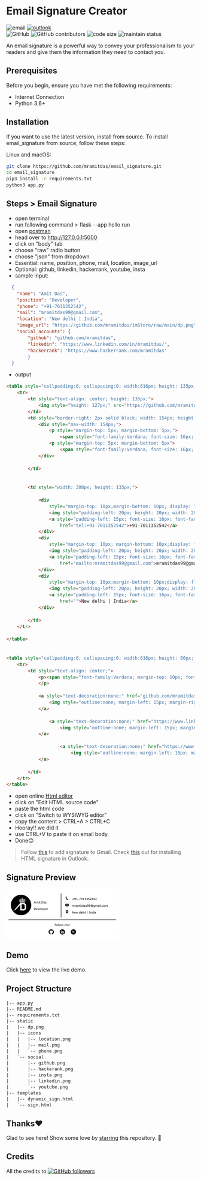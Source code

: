 # Email Signature Creator
![email](https://img.shields.io/static/v1.svg?label=Email&message=Signature&color=grey&logo=gmail&style=flat&logoColor=white&colorA=critical) [![outlook](https://img.shields.io/static/v1.svg?label=Outlook&message=Template&color=grey&logo=microsoft-outlook&style=flat&logoColor=white&colorA=dodgerblue)](https://github.com/vinitshahdeo/Email-Signature-Template/)<br>
![GitHub](https://img.shields.io/github/license/mramitdas/email_signature) ![GitHub contributors](https://img.shields.io/github/contributors/mramitdas/email_signature) ![code size](https://img.shields.io/github/languages/code-size/mramitdas/email_signature) ![maintain status](https://img.shields.io/maintenance/yes/2022)

An email signature is a powerful way to convey your professionalism to your readers and give them the information they need to contact you.

## Prerequisites

Before you begin, ensure you have met the following requirements:

* Internet Connection
* Python 3.6+

## Installation

If you want to use the latest version, install from source. To install email_signature from source, follow these steps:

Linux and macOS:
```bash
git clone https://github.com/mramitdas/email_signature.git
cd email_signature
pip3 install -r requirements.txt
python3 app.py 
```

## Steps > Email Signature 
- open terminal
- run following command > flask --app hello run
- open [postman](https://www.postman.com/downloads/)
- head over to http://127.0.0.1:5000
- click on "body" tab
- choose "raw" radio button
- choose "json" from dropdown
- Essential: name, position, phone, mail, location, image_url
- Optional: github, linkedin, hackerrank, youtube, insta 
- sample input:
```json
  {
    "name": "Amit Das",
    "position": "Developer",
    "phone": "+91-7011352542", 
    "mail": "mramitdas99@gmail.com",
    "location": "New delhi | India",
    "image_url": "https://github.com/mramitdas/imStore/raw/main/dp.png",
    "social_accounts": {
        "github": "github.com/mramitdas",
        "linkedin": "https://www.linkedin.com/in/mramitdas/",
        "hackerrank": "https://www.hackerrank.com/mramitdas"
        }
  }
```
- output
```html
<table style="cellpadding:0; cellspacing:0; width:616px; height: 135px;">
	<tr>
		<td style="text-align: center; height: 135px;">
			<img style="height: 127px;" src="https://github.com/mramitdas/imStore/raw/main/dp.png">
        </td>
		<td style="border-right: 2px solid black; width: 154px; height: 135px;">
			<div style="max-width: 154px;">
				<p style="margin-top: 5px; margin-bottom: 5px;">
					<span style="font-family:Verdana; font-size: 16px; text-align: left;">Amit Das</span></p>
				<p style="margin-top: 5px; margin-bottom: 5px">
					<span style="font-family:Verdana; font-size: 16px; text-align: left;">Developer</span></p>
			</div>

		</td>


		<td style="width: 308px; height: 135px;">

			<div
				style="margin-top: 10px;margin-bottom: 10px; display: flex; align-items: center; justify-content: start; height: 30px;">
				<img style="padding-left: 20px; height: 20px; width: 20px;" src="https://github.com/mramitdas/imStore/raw/main/phone.png">
				<a style="padding-left: 15px; font-size: 16px; font-family:Verdana; text-decoration: none; color: #000000; text-decoration-line: underline;"
					href="tel:+91-7011352542">+91-7011352542</a>
			</div>
			<div
				style="margin-top: 10px; margin-bottom: 10px;display: flex; align-items: center; justify-content: start; height: 30px;">
				<img style="padding-left: 20px; height: 20px; width: 20px;" src="https://github.com/mramitdas/imStore/raw/main/mail.png">
				<a style="padding-left: 15px; font-size: 16px; font-family:Verdana; text-decoration: none; color: #000000; text-decoration-line: underline;"
					href="mailto:mramitdas99@gmail.com">mramitdas99@gmail.com</a>
			</div>
			<div
				style="margin-top: 10px;margin-bottom: 10px;display: flex; align-items: center; justify-content: start; height: 30px;">
				<img style="padding-left: 20px; height: 20px; width: 20px;" src="https://github.com/mramitdas/imStore/raw/main/location.png">
				<a style="padding-left: 15px; font-size: 16px; font-family:Verdana; text-decoration: none; color: #000000;"
					href="">New delhi | India</a>
			</div>

		</td>
	</tr>

</table>


<table style="cellpadding:0; cellspacing:0; width:616px; height: 80px; border-top: 2px solid black; margin-top: 10px;">
	<tr>
		<td style="text-align: center;">
			<p><span style="font-family:Verdana; margin-top: 10px; font-size: 16px; font-weight: 600;">Follow me!</span>
			</p>

			<a style="text-decoration:none;" href="github.com/mramitdas" target="_blank">
				<img style="outline:none; margin-left: 15px; margin-right: 15px; height: 30px; width: 30px;" src="https://github.com/mramitdas/imStore/raw/main/github.png">
            </a>

				<a style="text-decoration:none;" href="https://www.linkedin.com/in/mramitdas/" target="_blank">
					<img style="outline:none; margin-left: 15px; margin-right: 15px; height: 30px; width: 30px;" src="https://github.com/mramitdas/imStore/raw/main/linkedin.png">
            </a>

					<a style="text-decoration:none;" href="https://www.hackerrank.com/mramitdas" target="_blank">
						<img style="outline:none; margin-left: 15px; margin-right: 15px; height: 30px; width: 30px;" src="https://github.com/mramitdas/imStore/raw/main/hackerank.png">
            </a>

		</td>
	</tr>
</table>
```
- open online [Html editor](https://onlinehtmleditor.dev/)
- click on "Edit HTML source code"
- paste the html code
- click on "Switch to WYSIWYG editor"
- copy the content > CTRL+A > CTRL+C
- Hooray!! we did it
- use CTRL+V to paste it on email body.
- Done😊

> Follow [this](https://pdf.wondershare.com/signature/insert-html-signature-in-gmail.html) to add signature to Gmail. Check [this](https://www.christopherbolt.com/support/knowledgebase/24/Installing-HTML-email-signatures-in-Microsoft-Outlook.html) out for installing HTML signature in Outlook.

## Signature Preview

<img src="./sign.png" height=auto width="60%">


## Demo

Click [here](https://mramitdas.github.io/email_signature/templates/sign.html) to view the live demo.

## Project Structure
```
|-- app.py
|-- README.md
|-- requirements.txt
|-- static
|   |-- dp.png
|   |-- icons
|   |   |-- location.png
|   |   |-- mail.png
|   |   `-- phone.png
|   `-- social
|       |-- github.png
|       |-- hackerank.png
|       |-- insta.png
|       |-- linkedin.png
|       `-- youtube.png
|-- templates
|   |-- dynamic_sign.html
|   `-- sign.html
```

## Thanks♥️
Glad to see here! Show some love by [starring](https://github.com/vinitshahdeo/email_signature/) this repository. 🌟

## Credits
All the credits to [![GitHub followers](https://img.shields.io/github/followers/mramitdas.svg?label=Follow%20@mramitdas&style=social)](https://github.com/mramitdas/)
